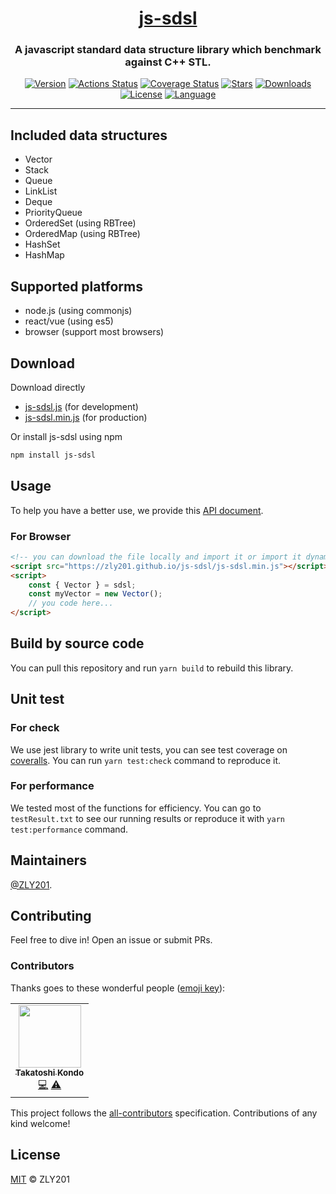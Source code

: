 # <center>[js-sdsl](https://github.com/ZLY201/js-sdsl)</center>

<center><h3>A javascript standard data structure library which benchmark against C++ STL.</h3></center>

<center>

[![Version](https://img.shields.io/npm/v/js-sdsl?color=blue)](https://www.npmjs.com/package/js-sdsl)
[![Actions Status](https://github.com/zly201/js-sdsl/workflows/js-sdsl%20test%20CI/badge.svg)](https://github.com/zly201/js-sdsl/actions)
[![Coverage Status](https://coveralls.io/repos/github/ZLY201/js-sdsl/badge.svg?branch=feat%2Frefactor)](https://coveralls.io/github/ZLY201/js-sdsl)
[![Stars](https://img.shields.io/github/stars/zly201/js-sdsl.svg)](https://github.com/ZLY201/js-sdsl)
[![Downloads](https://img.shields.io/npm/dm/js-sdsl)](https://www.npmjs.com/package/js-sdsl)
[![License](https://img.shields.io/npm/l/js-sdsl?color=%230969da)](https://github.com/ZLY201/js-sdsl/blob/main/LICENSE)
[![Language](https://img.shields.io/github/languages/top/zly201/js-sdsl.svg)](https://coveralls.io/github/ZLY201/js-sdsl)

</center>

<hr/>

## Included data structures

- Vector
- Stack
- Queue
- LinkList
- Deque
- PriorityQueue
- OrderedSet (using RBTree)
- OrderedMap (using RBTree)
- HashSet
- HashMap

## Supported platforms

- node.js (using commonjs)
- react/vue (using es5)
- browser (support most browsers)

## Download

Download directly

- [js-sdsl.js](https://zly201.github.io/js-sdsl/js-sdsl.js) (for development)
- [js-sdsl.min.js](https://zly201.github.io/js-sdsl/js-sdsl.min.js) (for production)

Or install js-sdsl using npm

```bash
npm install js-sdsl
```

## Usage

To help you have a better use, we provide this [API document](https://zly201.github.io/js-sdsl/index.html).

### For Browser

```html
<!-- you can download the file locally and import it or import it dynamically by using url. -->
<script src="https://zly201.github.io/js-sdsl/js-sdsl.min.js"></script>
<script>
    const { Vector } = sdsl;
    const myVector = new Vector();
    // you code here...
</script>
```

## Build by source code

You can pull this repository and run `yarn build` to rebuild this library.

## Unit test

### For check

We use jest library to write unit tests, you can see test coverage on [coveralls](https://coveralls.io/github/ZLY201/js-sdsl). You can run `yarn test:check` command to reproduce it.

### For performance

We tested most of the functions for efficiency. You can go to `testResult.txt` to see our running results or reproduce it with `yarn test:performance` command.

## Maintainers

[@ZLY201](https://github.com/ZLY201).

## Contributing

Feel free to dive in! Open an issue or submit PRs.

### Contributors

Thanks goes to these wonderful people ([emoji key](https://allcontributors.org/docs/en/emoji-key)):

<!-- ALL-CONTRIBUTORS-LIST:START - Do not remove or modify this section -->
<!-- prettier-ignore-start -->
<!-- markdownlint-disable -->
<table>
  <tr>
    <td align="center"><a href="https://www.linkedin.com/in/takatoshi-kondo-02a91410/"><img src="https://avatars.githubusercontent.com/u/275959?v=4?s=100" width="100px;" alt=""/><br /><sub><b>Takatoshi Kondo</b></sub></a><br /><a href="https://github.com/ZLY201/js-sdsl/commits?author=redboltz" title="Code">💻</a> <a href="https://github.com/ZLY201/js-sdsl/commits?author=redboltz" title="Tests">⚠️</a></td>
  </tr>
</table>

<!-- markdownlint-restore -->
<!-- prettier-ignore-end -->
<!-- ALL-CONTRIBUTORS-LIST:END -->

This project follows the [all-contributors](https://github.com/all-contributors/all-contributors) specification. Contributions of any kind welcome!

## License

[MIT](https://github.com/ZLY201/js-sdsl/blob/main/LICENSE) © ZLY201
